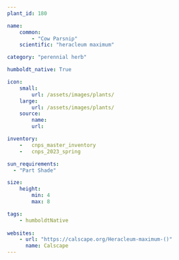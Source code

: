 ```yaml
---
plant_id: 180 

name: 
    common:  
        - "Cow Parsnip" 
    scientific: "heracleum maximum"  

category: "perennial herb"

humboldt_native: True

icon: 
    small: 
        url: /assets/images/plants/
    large: 
        url: /assets/images/plants/
    source: 
        name: 
        url: 

inventory: 
    -   cnps_master_inventory
    -   cnps_2023_spring

sun_requirements:
  - "Part Shade"

size:
    height: 
        min: 4 
        max: 8

tags:
    - humboldtNative
 
websites: 
    - url: "https://calscape.org/Heracleum-maximum-()"
      name: Calscape
---
```


